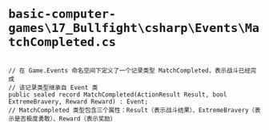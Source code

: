 # `basic-computer-games\17_Bullfight\csharp\Events\MatchCompleted.cs`

```

// 在 Game.Events 命名空间下定义了一个记录类型 MatchCompleted，表示战斗已经完成
// 该记录类型继承自 Event 类
public sealed record MatchCompleted(ActionResult Result, bool ExtremeBravery, Reward Reward) : Event;
// MatchCompleted 类型包含三个属性：Result（表示战斗结果）、ExtremeBravery（表示是否极度勇敢）、Reward（表示奖励）

```